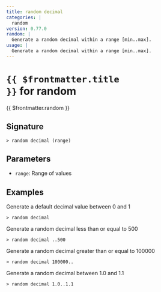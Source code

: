 ```yaml
---
title: random decimal
categories: |
  random
version: 0.77.0
random: |
  Generate a random decimal within a range [min..max].
usage: |
  Generate a random decimal within a range [min..max].
---
```


# <code>{{ $frontmatter.title }}</code> for random

<div class='command-title'>{{ $frontmatter.random }}</div>

## Signature

```> random decimal (range)```

## Parameters

 -  `range`: Range of values

## Examples

Generate a default decimal value between 0 and 1
```shell
> random decimal

```

Generate a random decimal less than or equal to 500
```shell
> random decimal ..500

```

Generate a random decimal greater than or equal to 100000
```shell
> random decimal 100000..

```

Generate a random decimal between 1.0 and 1.1
```shell
> random decimal 1.0..1.1

```
